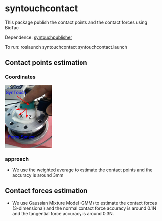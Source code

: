 # syntouchcontact
This package publish the contact points and the contact forces using BioTac

Dependence: [syntouchpublisher](https://github.com/MiaoLi/syntouchpublisher)

To run: roslaunch syntouchcontact syntouchcontact.launch

## Contact points estimation
### Coordinates
<img src="/misc/forcecalibration.png" alt="alt text" width="150" height="200">

### approach
* We use the weighted average to estimate the contact points and the accuracy is around 3mm

## Contact forces estimation
* We use Gaussian Mixture Model (GMM) to estimate the contact forces (3-dimensional) and the normal contact force accuracy is 
around 0.1N and the tangential force accuracy is around 0.3N.